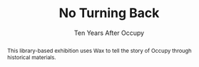 ---
done: 'FALSE'
pid: occupy
title: |2-

  No Turning Back
subtitle: Ten Years After Occupy
category: Library Project
cohort_year:
abstract: This library-based exhibition uses Wax to tell the story of Occupy through
  historical materials.
limerick: |-
  Downtown, revolutionaries poured
  Through Zucotti, and archivists stored
  Their papers. Now this Wax site's
  All there is (no wealth tax, right?)
  Because Occupy's got Thermidor'ed.
pis: nyrop
link: https://specialcollections.hosting.nyu.edu/exhibitions/occupy/
local_image: occupy.jpg
original_img: https://image1.dlib.nyu.edu:8183/iiif/2/photo%2Ftamwag_tam630_cuid34928%2Ftamwag_tam630_cuid34928_n000001_d.jp2/full/321,/0/default.jpg
layout: project
---